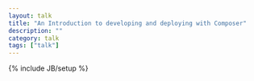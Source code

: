 ```yaml
---
layout: talk
title: "An Introduction to developing and deploying with Composer"
description: ""
category: talk
tags: ["talk"]
---
```

{% include JB/setup %}

